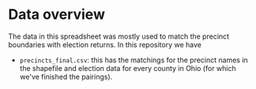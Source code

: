 # Data overview

The data in this spreadsheet was mostly used to match the precinct boundaries with election returns. In this repository we have

* `precincts_final.csv`: this has the matchings for the precinct names in the shapefile and election data for every county in Ohio (for which we've finished the pairings).

